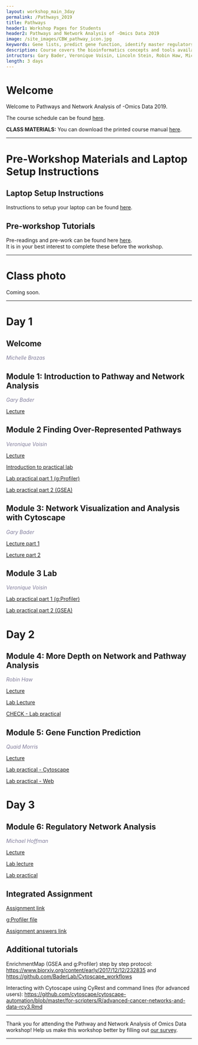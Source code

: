 ```yaml
---
layout: workshop_main_3day
permalink: /Pathways_2019
title: Pathways
header1: Workshop Pages for Students
header2: Pathways and Network Analysis of -Omics Data 2019
image: /site_images/CBW_pathway_icon.jpg
keywords: Gene lists, predict gene function, identify master regulators
description: Course covers the bioinformatics concepts and tools available for interpreting a gene list using pathway and network information. 
intructors: Gary Bader, Veronique Voisin, Lincoln Stein, Robin Haw, Micheal Hoffman, Quaid Morris
length: 3 days
---
```

# Welcome <a id="welcome"></a>

Welcome to Pathways and Network Analysis of -Omics Data 2019.  

The course schedule can be found [here](https://bioinformaticsdotca.github.io/Pathways_2019_schedule).

**CLASS MATERIALS:** You can download the printed course manual [here]().  

***

# Pre-Workshop Materials and Laptop Setup Instructions <a id="preworkshop"></a>

## Laptop Setup Instructions

Instructions to setup your laptop can be found [here](https://bioinformaticsdotca.github.io/Pathways_laptop_setup_instructions).

## Pre-workshop Tutorials

Pre-readings and pre-work can be found here [here](https://bioinformaticsdotca.github.io/Pathways_2019_prework).  
It is in your best interest to complete these before the workshop.

***


# Class photo

Coming soon.

***  

# Day 1 <a id="day1"></a>

##  Welcome 

  *<font color="#827e9c">Michelle Brazas</font>* 

##  Module 1: Introduction to Pathway and Network Analysis 

  *<font color="#827e9c">Gary Bader</font>*
  
  [Lecture]()
    
##  Module 2 Finding Over-Represented Pathways 

  *<font color="#827e9c">Veronique Voisin</font>*
  
  [Lecture](https://drive.google.com/a/bioinformatics.ca/file/d/1_hlJx_83Noj9Tt7AD0Ax0kmTjT_wWEW8/view?usp=sharing) 
  
  [Introduction to practical lab](https://drive.google.com/a/bioinformatics.ca/file/d/1cN9D6L77rsE-l9ut55tB966A8CFhWwM3/view?usp=sharing)  

  [Lab practical part 1 (g:Profiler)](http://bioinformaticsdotca.github.io/Pathways_2019_Module2_Lab-GProfiler)    

  [Lab practical part 2 (GSEA)](http://bioinformaticsdotca.github.io/Pathways_2019_Module2_Lab-GSEA)    
  
## Module 3: Network Visualization and Analysis with Cytoscape 

 *<font color="#827e9c">Gary Bader</font>*  
  
 [Lecture part 1](https://drive.google.com/a/bioinformatics.ca/file/d/15yfdApta64_hJw_h0QfRnsn7a_PnLYIh/view?usp=sharing)  
    
 [Lecture part 2](https://drive.google.com/a/bioinformatics.ca/file/d/1Eems2200ETVzvD-eOymoP2HgUameinCF/view?usp=sharing) 
 
 ## Module 3 Lab
 
 *<font color="#827e9c">Veronique Voisin</font>*  
 
[Lab practical part 1 (g:Profiler)](http://bioinformaticsdotca.github.io/Pathways_2019_Module3_Lab-EM_GProfiler)   

[Lab practical part 2 (GSEA)](http://bioinformaticsdotca.github.io/Pathways_2019_Module3_Lab-EM_GSEA)  


# Day 2 <a id="day2"></a>

##  Module 4: More Depth on Network and Pathway Analysis 

  *<font color="#827e9c">Robin Haw</font>*
  
  [Lecture](https://drive.google.com/a/bioinformatics.ca/file/d/1dSZdXv6p30DqoZIFYgX53o2e84fgKamv/view?usp=sharing)   
  
  [Lab Lecture](https://drive.google.com/a/bioinformatics.ca/file/d/1afXymoPtuLo8R1UyOSrHf2MlcdZ9pDO2/view?usp=sharing)
  
  [CHECK - Lab practical](http://bioinformaticsdotca.github.io/pathways_2018_module4_lab)

##  Module 5: Gene Function Prediction  

  *<font color="#827e9c">Quaid Morris</font>*
  
  [Lecture](https://drive.google.com/a/bioinformatics.ca/file/d/1Lc9IXnpZeyq_LMqL10C0Igb7C4tzL04m/view?usp=sharing)
  
  [Lab practical - Cytoscape](http://bioinformaticsdotca.github.io/Pathways_2019_Module5_Lab-GeneMania)   
  
  [Lab practical - Web](http://bioinformaticsdotca.github.io/Pathways_2019_Module5_Lab-GeneManiaWeb)  
  

# Day 3 <a id="day3"></a>

## Module 6: Regulatory Network Analysis 

*<font color="#827e9c">Michael Hoffman</font>*
  
  [Lecture](https://drive.google.com/a/bioinformatics.ca/file/d/1o-s4zbmfVnXICsespFrjyJ42ZjTz8dUJ/view?usp=sharing)
  
  [Lab lecture](https://drive.google.com/a/bioinformatics.ca/file/d/1Ieg6W0irazZn69jKWopvhcEyLusYHQhy/view?usp=sharing)  
  
  [Lab practical](http://bioinformaticsdotca.github.io/Pathways_2019_Module6_Lab) 


## Integrated Assignment

[Assignment link](http://bioinformaticsdotca.github.io/Pathways_2019_IA) 

[g:Profiler file](https://github.com/bioinformaticsdotca/Pathways_2019/blob/master/IntegratedAssignment/hsapiens.pathways.NAME.gmt)

[Assignment answers link](http://bioinformaticsdotca.github.io/Pathways_2019_IA_Answers) 

## Additional tutorials <a id="additionaltutorials"></a>

EnrichmentMap (GSEA and g:Profiler) step by step protocol:
https://www.biorxiv.org/content/early/2017/12/12/232835
and https://github.com/BaderLab/Cytoscape_workflows

Interacting with Cytoscape using CyRest and command lines (for advanced users):
https://github.com/cytoscape/cytoscape-automation/blob/master/for-scripters/R/advanced-cancer-networks-and-data-rcy3.Rmd


***

Thank you for attending the Pathway and Network Analysis of Omics Data workshop! Help us make this workshop better by filling out [our survey]().

*** 
